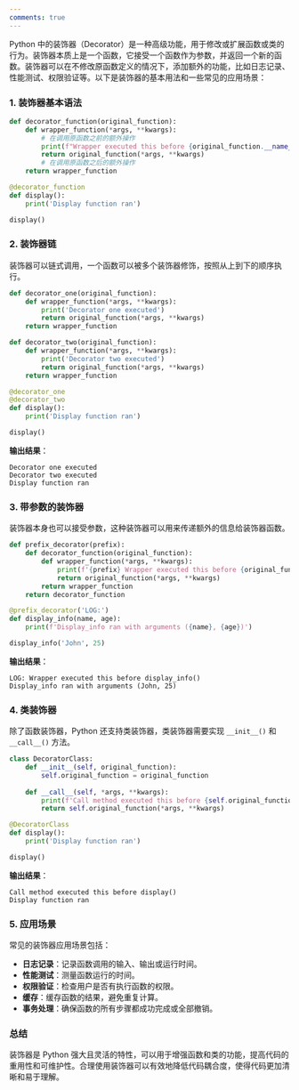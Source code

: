 ```yaml
---
comments: true
---
```


Python 中的装饰器（Decorator）是一种高级功能，用于修改或扩展函数或类的行为。装饰器本质上是一个函数，它接受一个函数作为参数，并返回一个新的函数。装饰器可以在不修改原函数定义的情况下，添加额外的功能，比如日志记录、性能测试、权限验证等。以下是装饰器的基本用法和一些常见的应用场景：

### 1. 装饰器基本语法

```python
def decorator_function(original_function):
    def wrapper_function(*args, **kwargs):
        # 在调用原函数之前的额外操作
        print(f"Wrapper executed this before {original_function.__name__}()")
        return original_function(*args, **kwargs)
        # 在调用原函数之后的额外操作
    return wrapper_function

@decorator_function
def display():
    print('Display function ran')

display()
```

### 2. 装饰器链

装饰器可以链式调用，一个函数可以被多个装饰器修饰，按照从上到下的顺序执行。

```python
def decorator_one(original_function):
    def wrapper_function(*args, **kwargs):
        print('Decorator one executed')
        return original_function(*args, **kwargs)
    return wrapper_function

def decorator_two(original_function):
    def wrapper_function(*args, **kwargs):
        print('Decorator two executed')
        return original_function(*args, **kwargs)
    return wrapper_function

@decorator_one
@decorator_two
def display():
    print('Display function ran')

display()
```

**输出结果**：
```
Decorator one executed
Decorator two executed
Display function ran
```

### 3. 带参数的装饰器

装饰器本身也可以接受参数，这种装饰器可以用来传递额外的信息给装饰器函数。

```python
def prefix_decorator(prefix):
    def decorator_function(original_function):
        def wrapper_function(*args, **kwargs):
            print(f'{prefix} Wrapper executed this before {original_function.__name__}()')
            return original_function(*args, **kwargs)
        return wrapper_function
    return decorator_function

@prefix_decorator('LOG:')
def display_info(name, age):
    print(f'Display_info ran with arguments ({name}, {age})')

display_info('John', 25)
```

**输出结果**：
```
LOG: Wrapper executed this before display_info()
Display_info ran with arguments (John, 25)
```

### 4. 类装饰器

除了函数装饰器，Python 还支持类装饰器，类装饰器需要实现 `__init__()` 和 `__call__()` 方法。

```python
class DecoratorClass:
    def __init__(self, original_function):
        self.original_function = original_function
    
    def __call__(self, *args, **kwargs):
        print(f'Call method executed this before {self.original_function.__name__}()')
        return self.original_function(*args, **kwargs)

@DecoratorClass
def display():
    print('Display function ran')

display()
```

**输出结果**：
```
Call method executed this before display()
Display function ran
```

### 5. 应用场景

常见的装饰器应用场景包括：

- **日志记录**：记录函数调用的输入、输出或运行时间。
- **性能测试**：测量函数运行的时间。
- **权限验证**：检查用户是否有执行函数的权限。
- **缓存**：缓存函数的结果，避免重复计算。
- **事务处理**：确保函数的所有步骤都成功完成或全部撤销。

### 总结

装饰器是 Python 强大且灵活的特性，可以用于增强函数和类的功能，提高代码的重用性和可维护性。合理使用装饰器可以有效地降低代码耦合度，使得代码更加清晰和易于理解。